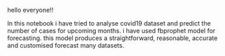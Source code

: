 hello everyone!!

In this notebook i have tried to analyse covid19 dataset and predict the number of cases for upcoming months.
i have used fbprophet model for forecasting. this model produces a straightforward, reasonable, accurate and customised forecast many datasets.
